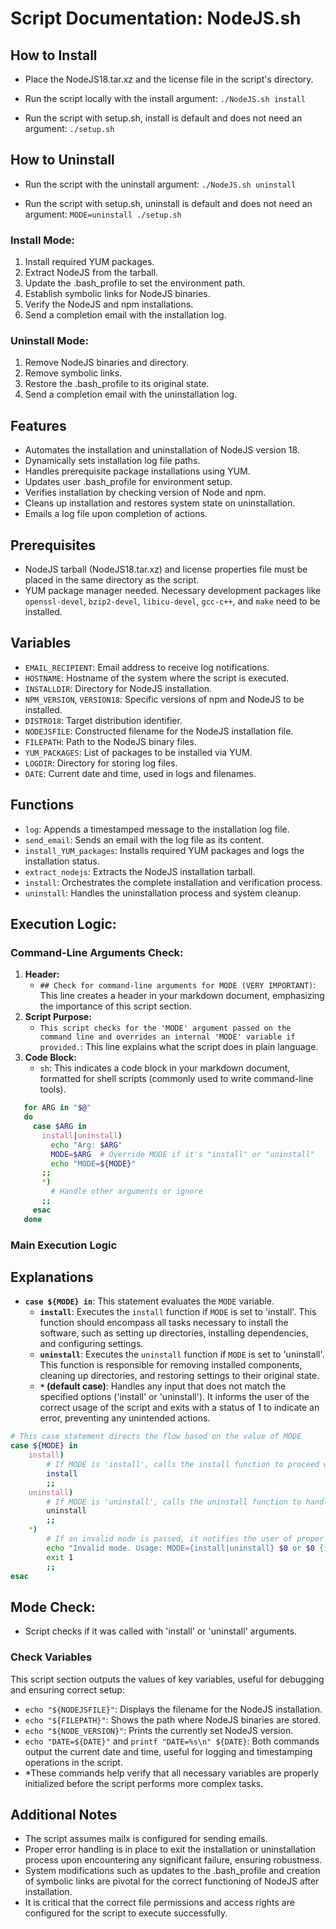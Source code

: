 # Script Documentation: NodeJS.sh
## How to Install

- Place the NodeJS18.tar.xz and the license file in the script's directory.
- Run the script locally with the install argument:
    `./NodeJS.sh install`

- Run the script with setup.sh, install is default and does not need an argument:
    `./setup.sh`

## How to Uninstall

- Run the script with the uninstall argument:
    `./NodeJS.sh uninstall`

- Run the script with setup.sh, uninstall is default and does not need an argument:
    `MODE=uninstall ./setup.sh`

### Install Mode:
1. Install required YUM packages.
2. Extract NodeJS from the tarball.
3. Update the .bash_profile to set the environment path.
4. Establish symbolic links for NodeJS binaries.
5. Verify the NodeJS and npm installations.
6. Send a completion email with the installation log.

### Uninstall Mode:
1. Remove NodeJS binaries and directory.
2. Remove symbolic links.
3. Restore the .bash_profile to its original state.
4. Send a completion email with the uninstallation log.

## Features
- Automates the installation and uninstallation of NodeJS version 18.
- Dynamically sets installation log file paths.
- Handles prerequisite package installations using YUM.
- Updates user .bash_profile for environment setup.
- Verifies installation by checking version of Node and npm.
- Cleans up installation and restores system state on uninstallation.
- Emails a log file upon completion of actions.

## Prerequisites

- NodeJS tarball (NodeJS18.tar.xz) and license properties file must be placed in the same directory as the script.
- YUM package manager needed. Necessary development packages like `openssl-devel`, `bzip2-devel`, `libicu-devel`, `gcc-c++`, and `make` need to be installed.

## Variables

- `EMAIL_RECIPIENT`: Email address to receive log notifications.
- `HOSTNAME`: Hostname of the system where the script is executed.
- `INSTALLDIR`: Directory for NodeJS installation.
- `NPM_VERSION`, `VERSION18`: Specific versions of npm and NodeJS to be installed.
- `DISTRO18`: Target distribution identifier.
- `NODEJSFILE`: Constructed filename for the NodeJS installation file.
- `FILEPATH`: Path to the NodeJS binary files.
- `YUM_PACKAGES`: List of packages to be installed via YUM.
- `LOGDIR`: Directory for storing log files.
- `DATE`: Current date and time, used in logs and filenames.

## Functions

- `log`: Appends a timestamped message to the installation log file.
- `send_email`: Sends an email with the log file as its content.
- `install_YUM_packages`: Installs required YUM packages and logs the installation status.
- `extract_nodejs`: Extracts the NodeJS installation tarball.
- `install`: Orchestrates the complete installation and verification process.
- `uninstall`: Handles the uninstallation process and system cleanup.

## Execution Logic:
### Command-Line Arguments Check:
1. **Header:**
   - `## Check for command-line arguments for MODE (VERY IMPORTANT)`: This line creates a header in your markdown document, emphasizing the importance of this script section.
2. **Script Purpose:**
   - `This script checks for the 'MODE' argument passed on the command line and overrides an internal 'MODE' variable if provided.`: This line explains what the script does in plain language.
3. **Code Block:**
   - `sh`: This indicates a code block in your markdown document, formatted for shell scripts (commonly used to write command-line tools).
```bash
   for ARG in "$@"
   do
     case $ARG in
       install|uninstall)
         echo "Arg: $ARG"
         MODE=$ARG  # Override MODE if it's "install" or "uninstall"
         echo "MODE=${MODE}"
       ;;
       *)
         # Handle other arguments or ignore
       ;;
     esac
   done
```
### Main Execution Logic
## Explanations

- **`case ${MODE} in`**: This statement evaluates the `MODE` variable.
    - **`install`**: Executes the `install` function if `MODE` is set to 'install'. This function should encompass all tasks necessary to install the software, such as setting up directories, installing dependencies, and configuring settings.
    - **`uninstall`**: Executes the `uninstall` function if `MODE` is set to 'uninstall'. This function is responsible for removing installed components, cleaning up directories, and restoring settings to their original state.
    - **`*` (default case)**: Handles any input that does not match the specified options ('install' or 'uninstall'). It informs the user of the correct usage of the script and exits with a status of 1 to indicate an error, preventing any unintended actions.

```bash
# This case statement directs the flow based on the value of MODE
case ${MODE} in
    install)
        # If MODE is 'install', calls the install function to proceed with installation
        install
        ;;
    uninstall)
        # If MODE is 'uninstall', calls the uninstall function to handle uninstallation
        uninstall
        ;;
    *)
        # If an invalid mode is passed, it notifies the user of proper usage and exits
        echo "Invalid mode. Usage: MODE={install|uninstall} $0 or $0 {install|uninstall}"
        exit 1
        ;;
esac
```
## Mode Check:
- Script checks if it was called with 'install' or 'uninstall' arguments.
### Check Variables
This script section outputs the values of key variables, useful for debugging and ensuring correct setup:

- `echo "${NODEJSFILE}"`: Displays the filename for the NodeJS installation.
- `echo "${FILEPATH}"`: Shows the path where NodeJS binaries are stored.
- `echo "${NODE_VERSION}"`: Prints the currently set NodeJS version.
- `echo "DATE=${DATE}"` and `printf "DATE=%s\n" ${DATE}`: Both commands output the current date and time, useful for logging and timestamping operations in the script.
- *These commands help verify that all necessary variables are properly initialized before the script performs more complex tasks.

## Additional Notes
- The script assumes mailx is configured for sending emails.
- Proper error handling is in place to exit the installation or uninstallation process upon encountering any significant failure, ensuring robustness.
- System modifications such as updates to the .bash_profile and creation of symbolic links are pivotal for the correct functioning of NodeJS after installation.
- It is critical that the correct file permissions and access rights are configured for the script to execute successfully.
